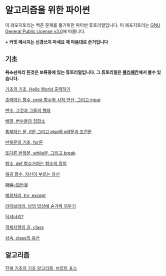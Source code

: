 # 알고리즘을 위한 파이썬

이 레포지토리는 백준 문제를 풀기위한 파이썬 튜토리얼입니다. 이 레포지토리는 [GNU General Public License v3.0](https://www.gnu.org/licenses/gpl-3.0.html)에 따릅니다.

**+ 커밋 메시지는 신경쓰지 마세요 제 마음대로 쓴거입니다**

## 기초
**~~취소선~~처리 된것은 보류중에 있는 튜토리얼입니다. 그 튜토리얼은 [풀리퀘칸](https://github.com/iHateFurry404/pythonTutorialForAlgorithm/pulls)에서 볼수 있습니다.**

[기초의 기초, Hello World 출력하기](./Beginner/HelloWorld.py)

[출력하는 함수, print 함수와 사칙 연산, 그리고 input](./Beginner/printAndFfAOAndInput.py)

[변수, 그것과 그들의 형태](./Beginner/variables.py)

[배열, 변수들의 집합소](./Beginner/array.py)

[통제하는 문, if문 그리고 else와 elif문과 조건문](./Beginner/ifAndElse.py)

[반복문의 기초, for문](./Beginner/for.py)

[또다른 반복문, while문, 그리고 break](./Beginner/while.py)

[함수, def 함수가하는 함수의 정의](./Beginner/def.py)

[재귀 함수, 자신이 부르는 자신](./Beginner/recursive.py)

~~[파일, 모든것](./Beginner/files.py)~~

[예외처리, try, except](./Beginner/tryAndExcept.py)

[라이브러리, 남의 밥상에 숟가락 끼우기](./Beginner/library.py)

[딕셔너리?](./Beginner/dictionary.py)

[객체지향의 길, class](./Beginner/class.py)

[상속, class의 유산](./Beginner/classInClass.py)

## 알고리즘
[진짜 기초의 기초 알고리즘, 브루트 포스](./Algorithm/bruteForce.py)
